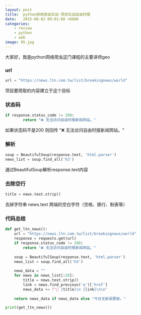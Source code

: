 ```yaml
---
layout: post
title:  python网络爬虫实战-项目实战自由时报
date:   2025-08-02 09:01:00 +0800
categories: 
    - review
    - python
    - web
image: 05.jpg
---
```


大家好，我是python网络爬虫这门课程的主要讲师geo

### url

```py
url = "https://news.ltn.com.tw/list/breakingnews/world"
```

项目要爬取的内容建立于这个目标

### 状态码

```py
if response.status_code != 200:
        return "❌ 无法访问自由时报新闻网站。"
```

如果状态码不是200 则回传 "❌ 无法访问自由时报新闻网站。"


### 解析

```py
soup = BeautifulSoup(response.text, 'html.parser')
news_list = soup.find_all('h3')
```

通过BeautifulSoup解析response.text内容

### 去除空行

```py
title = news.text.strip()
```

去掉字符串 news.text 两端的空白字符（空格、换行、制表等）

### 代码总结

```py
def get_ltn_news():
    url = "https://news.ltn.com.tw/list/breakingnews/world"
    response = requests.get(url)
    if response.status_code != 200:
        return "❌ 无法访问自由时报新闻网站。"
    
    soup = BeautifulSoup(response.text, 'html.parser')
    news_list = soup.find_all('h3')
    
    news_data = ""
    for news in news_list[:20]:  
        title = news.text.strip()
        link = news.find_previous('a')['href']
        news_data += f"🔹 {title}\n {link}\n\n"
    
    return news_data if news_data else "今日无新闻更新。"

print(get_ltn_news())
```